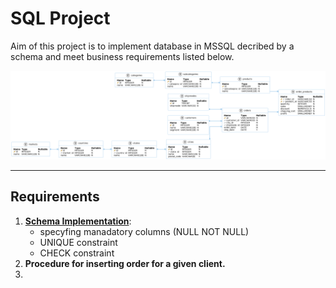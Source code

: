 # SQL Project

Aim of this project is to implement database in MSSQL decribed by a schema and meet business requirements listed below.



![Database schema.](images/schema.png)

***

## Requirements

1. [**Schema Implementation**](sql/1_schema.sql):
    - specyfing manadatory columns (NULL NOT NULL)
    - UNIQUE constraint
    - CHECK constraint
2. **Procedure for inserting order for a given client.**
3. 

